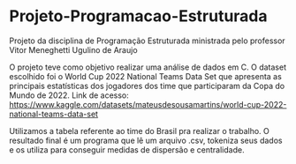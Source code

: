 # Projeto-Programacao-Estruturada
Projeto da disciplina de Programação Estruturada ministrada pelo professor Vitor Meneghetti Ugulino de Araujo

O projeto teve como objetivo realizar uma análise de dados em C. O dataset escolhido foi o World Cup 2022 National Teams Data Set que apresenta as principais estatísticas dos jogadores dos time que participaram da Copa do Mundo de 2022. Link de acesso:
https://www.kaggle.com/datasets/mateusdesousamartins/world-cup-2022-national-teams-data-set

Utilizamos a tabela referente ao time do Brasil pra realizar o trabalho. O resultado final é um programa que lê um arquivo .csv, tokeniza seus dados e os utiliza para conseguir medidas de dispersão e centralidade.
